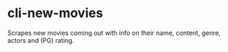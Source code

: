 # cli-new-movies
Scrapes new movies coming out with info on their name, content, genre, actors and (PG) rating.
